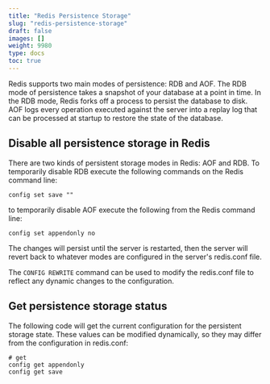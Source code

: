 ```yaml
---
title: "Redis Persistence Storage"
slug: "redis-persistence-storage"
draft: false
images: []
weight: 9980
type: docs
toc: true
---
```


Redis supports two main modes of persistence: RDB and AOF.  The RDB mode of persistence takes a snapshot of your database at a point in time.  In the RDB mode, Redis forks off a process to persist the database to disk.  AOF logs every operation executed against the server into a replay log that can be processed at startup to restore the state of the database.

## Disable all persistence storage in Redis
There are two kinds of persistent storage modes in Redis: AOF and RDB.  To temporarily disable RDB execute the following commands on the Redis command line:
```
config set save ""
```
to temporarily disable AOF execute the following from the Redis command line:
```
config set appendonly no
```

The changes will persist until the server is restarted, then the server will revert back to whatever modes are configured in the server's redis.conf file.

The ```CONFIG REWRITE``` command can be used to modify the redis.conf file to reflect any dynamic changes to the configuration.

## Get persistence storage status
The following code will get the current configuration for the persistent storage state.  These values can be modified dynamically, so they may differ from the configuration in redis.conf:

```
# get
config get appendonly
config get save
```

